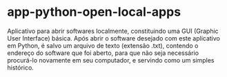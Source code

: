 # app-python-open-local-apps
 Aplicativo para abrir softwares localmente, constituindo uma GUI (Graphic User Interface) básica. Após abrir o software desejado com este aplicativo em Python, é salvo um arquivo de texto  (extensão .txt), contendo o endereço do software que foi aberto, para que não seja necessário procurá-lo novamente em seu computador, e servindo como um simples histórico.
